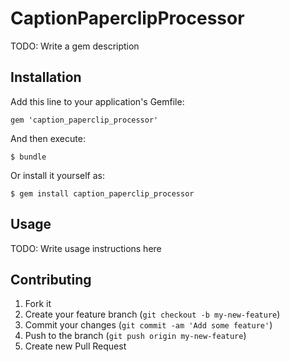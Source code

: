 # CaptionPaperclipProcessor

TODO: Write a gem description

## Installation

Add this line to your application's Gemfile:

    gem 'caption_paperclip_processor'

And then execute:

    $ bundle

Or install it yourself as:

    $ gem install caption_paperclip_processor

## Usage

TODO: Write usage instructions here

## Contributing

1. Fork it
2. Create your feature branch (`git checkout -b my-new-feature`)
3. Commit your changes (`git commit -am 'Add some feature'`)
4. Push to the branch (`git push origin my-new-feature`)
5. Create new Pull Request

